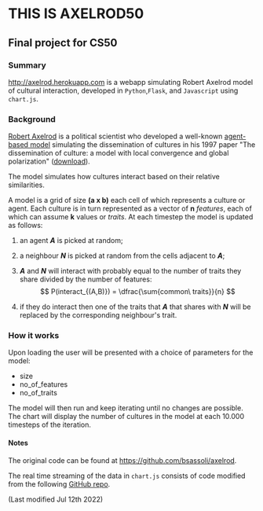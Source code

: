 # THIS IS AXELROD50
## Final project for CS50



### Summary 
http://axelrod.herokuapp.com is a webapp simulating Robert Axelrod model of cultural interaction, developed in `Python`,`Flask`, and `Javascript` using `chart.js`.

### Background

[Robert Axelrod](https://en.wikipedia.org/wiki/Robert_Axelrod) is a political scientist who developed a well-known [agent-based model](https://en.wikipedia.org/wiki/Agent-based_model) simulating the dissemination of cultures in his 1997 paper "The dissemination of culture: a model with local convergence and global polarization" ([download](http://www-personal.umich.edu/~axe/research/Dissemination.pdf)).

The model simulates how cultures interact based on their relative similarities. 

A model is a grid of size **(a x b)** each cell of which represents a culture or agent.  Each culture is in turn represented as a vector of **n** *features*, each of which can assume **k** values or *traits*. At each timestep the model is updated as follows:

1. an agent ***A*** is picked at random;

2. a neighbour ***N*** is picked at random from the cells adjacent to ***A***;

3. ***A*** and ***N*** will interact with probably equal to the number of traits they share divided by the number of features: 
   $$
   P(interact_{(A,B)}) = \dfrac{\sum{common\ traits}}{n}
   $$

4. if they do interact then one of the traits that ***A*** that shares with ***N*** will be replaced by the corresponding neighbour's trait.

### How it works

Upon loading the user will be presented with a choice of parameters for the model:

- size
- no_of_features
- no_of_traits

The model will then run and keep iterating until no changes are possible. The chart will display the number of cultures in the model at each 10.000 timesteps of the iteration.

#### Notes

The original code can be found at https://github.com/bsassoli/axelrod.

The real time streaming of the data in `chart.js` consists of code modified from the following [GitHub repo](https://github.com/roniemartinez/real-time-charts-with-flask).

(Last modified Jul 12th 2022)

